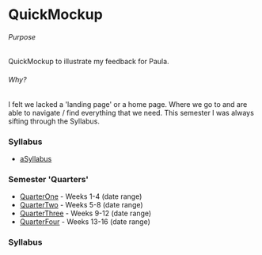 # QuickMockup

###### Purpose
QuickMockup to illustrate my feedback for Paula.

###### Why?
I felt we lacked a 'landing page' or a home page. Where we go to and are able to navigate / find everything that we need. This semester I was always sifting through the Syllabus.

### Syllabus
* [aSyllabus](https://github.com/MadJavaEnterpriseFallEve2015/syllabus/blob/master/README.md#enterprise-java-syllabus)

### Semester 'Quarters'
* [QuarterOne]() - Weeks 1-4 (date range)
* [QuarterTwo]() - Weeks 5-8 (date range)
* [QuarterThree]() - Weeks 9-12 (date range)
* [QuarterFour]() - Weeks 13-16 (date range)

### Syllabus
